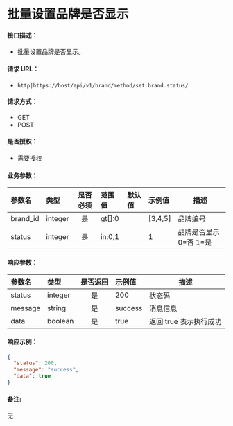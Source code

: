 # 批量设置品牌是否显示

#### 接口描述：
- 批量设置品牌是否显示。

#### 请求 URL：
- `http|https://host/api/v1/brand/method/set.brand.status/`

#### 请求方式：
- GET
- POST

#### 是否授权：
- 需要授权

#### 业务参数：
|参数名|类型|是否必须|范围值|默认值|示例值|描述|
|:----|:---|:---:|:-----|:-----|:-----|-----|
|brand_id |integer |是 |gt[]:0 | |[3,4,5] |品牌编号 |
|status |integer |是 |in:0,1 | |1 |品牌是否显示 0=否 1=是 |

#### 响应参数：
|参数名|类型|是否返回|示例值|描述|
|:-----|:-----|:---:|:-----|-----|
|status |integer |是 |200 |状态码 |
|message |string |是 |success |消息信息 |
|data |boolean |是 |true |返回 true 表示执行成功 |

#### 响应示例：
```json
{
  "status": 200,
  "message": "success",
  "data": true
}
```

#### 备注:
无